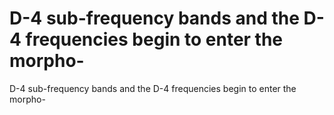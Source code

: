 # D-4 sub-frequency bands and the D-4 frequencies begin to enter the morpho-

D-4 sub-frequency bands and the D-4 frequencies begin to enter the morpho-